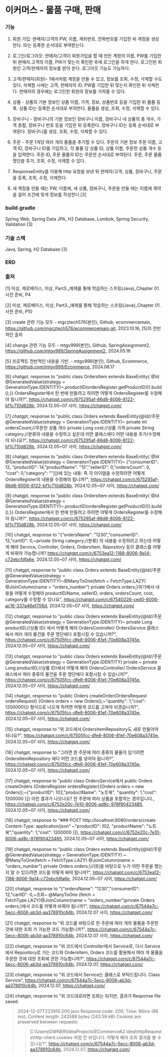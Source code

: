 # 이커머스 - 물품 구매, 판매

### 기능
1. 회원 가입: 판매자/고객의 PW, 이름, 계좌번호, 전화번호를 기입한 뒤 계정을 생성한다. ID는 등록한 순서대로 부여받는다.

2. 로그인/로그아웃: 판매자/고객이 회원가입을 할 때 만든 계정의 이름, PW를 기입한 뒤 판매자.고객의 이름, 
PW가 맞는지 확인한 후에 로그인을 하게 한다. 로그인한 회원인 고객/판매자의 정보를 받아 온다. 로그아웃 기능도 가능하다.

3. 고객/판매자(회원)- 1에서처럼 계정을 만들 수 있고, 정보를 조회, 수정, 삭제할 수도 있다.
삭제할 시에는 고객, 판매자의 ID, PW를 기입한 뒤 맞는지 확인한 뒤 삭제한다. 판매자의 경우에는 로그인한 회원의 정보를 가져올 수 있다.

4. 상품 - 상품의 기본 정보인 상품 이름, 가격, 정보, 상품번호 등을 기입한 뒤 물품 등록. 
상품 ID는 등록한 순서대로 부여한다. 물품을 생성, 조회, 수정, 삭제할 수 있다.

5. 장바구니 - 장바구니의 기본 정보인 장바구니 이름, 장바구니 내 상품의 총 개수, 가격 총합, 장바구니 번호 등을
기입한 뒤 등록한다. 장바구니 ID는 등록 순서대로 부여된다. 장바구니를 생성, 조회, 수정, 삭제할 수 있다.

6. 주문 - 주문 1개당 여러 개의 물품을 추가할 수 있다. 주문의 기본 정보 주문 이름, 고객 ID, 장바구니 ID를 기입하고,
각 물품 당 상품 ID, 상품 이름, 주문한 상품 개수 등을 입력한다. 주문 ID, 주문 물품의 ID는 주문한 순서대로 부여된다.
주문, 주문 물품 명단을 추가, 조회, 수정, 삭제할 수 있다.

7. ResponseEntity를 이용해 http 요청을 보낸 뒤 판매자/고객, 상품, 장바구니, 주문을 등록, 조회, 수정, 삭제한다.

8. 새 계정을 만들 때는 PW, 이름에, 새 상품, 장바구니, 주문을 만들 때는 이름에 제약을 걸어 조건에 맞게 정보를 작성한다.[3]

### build.gradle
Spring Web, Spring Data JPA, H2 Database, Lombok, Spring Security, Validation [3]

### 기술 스택
Java, Spring, H2 Database [3]

### ERD

### 출처
[1] 미상, 제로베이스, 미상, Part3._예제를 통해 학습하는 스프링(Java)_Chapter 01.사전 준비, P4

[2] 미상, 제로베이스, 미상, Part3._예제를 통해 학습하는 스프링(Java)_Chapter 01.사전 준비, P10

[3] create 관련 기능 모두 - mgcztech576(본인), Github, ecommercemain, 
https://github.com/mgcztech576/ecommercemain.git, 2023.10.16, [5]의 전반적인 출처

[4] change 관련 기능 모두 - mtgv999(본인), Github, SpringAssignment2,
https://github.com/mtgv999/SpringAssignment2, 2024.05.16

[5] 프로젝트 전반적인 내용을 기반. - mtgv999(본인), Github, Ecommerce,
https://github.com/mtgv999/Ecommerce, 2024.06.17

[6] chatgpt, response to "public class OrdersItem extends BaseEntity{ @Id @GeneratedValue(strategy = 
GenerationType.IDENTITY)~.productID(ordersRegister.getProductID()).build();}} OrdersRegister에서
한 번에 만들려고 하려면 어떻게 OrdersRegister를 수정해야 됩니까?", 
https://chatgpt.com/c/675295af-86d8-8006-8122-bf1c710d828b, 2024.12.05~07 사이, https://chatgpt.com/

[7] chatgpt, response to "public class Orders extends BaseEntity{@Id//주문 @GeneratedValue(strategy = 
GenerationType.IDENTITY)~ private int ordersCount;//주문한 상품 개수 private Long cost;//상품 가격 
private String category;//분류의 내용을 수정하고 싶은데 어떤 클래스에다 어떤 내용을 추가/수정해야 되나요?",
https://chatgpt.com/c/675295af-86d8-8006-8122-bf1c710d828b, 2024.12.05~07 사이, https://chatgpt.com/

[8] chatgpt, response to "public class OrdersItem extends BaseEntity{ @Id @GeneratedValue(strategy =
GenerationType.IDENTITY)~ {"consumerID": 12, "productID": 14,"productName": "15","sellerID": 0,"ordersCount": 0,
"cost": 0,"category": ""}]}에 있는 내용: 즉 각 아이템을 수정하려면 어떻게 OrdersRegister의 내용을 수정해야 됩니까?",
https://chatgpt.com/c/675295af-86d8-8006-8122-bf1c710d828b, 2024.12.05~07 사이, https://chatgpt.com/

[9] chatgpt, response to "public class OrdersItem extends BaseEntity{ @Id @GeneratedValue(strategy = 
GenerationType.IDENTITY)~.productID(ordersRegister.getProductID()).build();}} OrdersRegister에서
한 번에 만들려고 하려면 어떻게 OrdersRegister를 수정해야 됩니까?",
https://chatgpt.com/c/675295af-86d8-8006-8122-bf1c710d828b, 2024.12.05~07 사이, https://chatgpt.com/

[10] chatgpt, response to "{"ordersName": "1230","consumerID": 12,"cartID": 0,~private String category;//분류}
의 내용을 수정하려고 하는데 어떻게 해야 Service, Controller, Orders, OrdersItem, Repository 등의 클래스를 어떻게 바꿔야 가능합니까?
https://chatgpt.com/c/6753ea12-1188-8006-9a14-c72ebcfdfa6e, 2024.12.05~07 사이, https://chatgpt.com/

[11] chatgpt, response to "public class Orders extends BaseEntity{@Id//주문 @GeneratedValue(strategy = 
GenerationType.IDENTITY)~@ManyToOne(fetch = FetchType.LAZY) @JoinColumn(name = "orders_number") 
private Orders orders;}여기에서 내용을 어떻게 수정해야 productID/Name, sellerID,
orders, ordersCount, cost, category를 수정할 수 있나요",
https://chatgpt.com/c/67540226-ced0-8006-ac16-337a46ef706d, 2024.12.05~07 사이, https://chatgpt.com/

[12] chatgpt, response to "public class Orders extends BaseEntity{@Id//주문 @GeneratedValue(strategy = 
GenerationType.IDENTITY)~ private Long productID;//상품 ID} 에서 어떻게 해야 OrdersController/ 
OrdersService 클래스에서 여러 개의 물건을 주문 명단에다 포함시킬 수 있습니까?",
https://chatgpt.com/c/67505fcc-dfe8-8006-81ef-70e608a3745e, 2024.12.05~07 사이, https://chatgpt.com/

[13] chatgpt, response to "public class Orders extends BaseEntity{@Id//주문 @GeneratedValue(strategy =
GenerationType.IDENTITY) private ~ private Long productID;//상품 ID}에서 어떻게 해야 OrdersController/ 
OrdersService 클래스에서 여러 종류의 물건을 주문 명단에다 포함시킬 수 있습니까?",
https://chatgpt.com/c/67505fcc-dfe8-8006-81ef-70e608a3745e, 2024.12.05~07 사이, https://chatgpt.com/

[14] chatgpt, response to "public Orders createOrder(OrdersRequest ordersRequest) {Orders orders = 
new Orders();~"quantity": 1,"cost": 1200000}]} 형식으로 나오게 하려면 어떻게 코드를 고쳐야 되겠습니까?",
https://chatgpt.com/c/67505fcc-dfe8-8006-81ef-70e608a3745e, 2024.12.05~07 사이, https://chatgpt.com/

[15] chatgpt, response to "위 코드에서 OrdersItemRepository도 새로 만들어야 되나요?",
https://chatgpt.com/c/67505fcc-dfe8-8006-81ef-70e608a3745e, 2024.12.05~07 사이, https://chatgpt.com/

[16] chatgpt, response to "그러면 한 주문에 여러 종류의 물품이 담기려면 OrdersItemRepository 에다 어떤 코드를 넣어야 됩니까?",
https://chatgpt.com/c/67505fcc-dfe8-8006-81ef-70e608a3745e, 2024.12.05~07 사이, https://chatgpt.com/

[17] chatgpt, response to "public class OrdersService에서 public Orders createOrders
(OrdersRegister ordersRegister){Orders orders = new Orders();~{"productID": 102,"productName": "노트북",
"quantity": 1,"cost": 1200000 }]} 이런 결과가 나오나요? 한 주문에 여러 상품을 포함하는 경우입니다.,
https://chatgpt.com/c/6752e20c-7e10-8006-ad8c-978f90423485, 2024.12.05~07 사이, https://chatgpt.com/

[18] chatgpt, response to "### POST http://localhost:8080/orders/create Content-Type: application/json"
~"productID": 102, "productName": "노트북","quantity": 1,"cost": 1200000 }]},
https://chatgpt.com/c/6752e20c-7e10-8006-ad8c-978f90423485, 2024.12.05~07 사이, https://chatgpt.com/

[19] chatgpt, response to "public class Orders extends BaseEntity{@Id//주문 @GeneratedValue(strategy = 
GenerationType.IDENTITY) ~ @ManyToOne(fetch = FetchType.LAZY) @JoinColumn(name = "orders_number")
private Orders orders;}//[6]을 바탕으로 누가 어떤 주문을 했는 지 알 수 있으려면 코드를 어떻게 짜야 됩니까?",
https://chatgpt.com/c/6753ea12-1188-8006-9a14-c72ebcfdfa6e, 2024.12.05~07 사이, https://chatgpt.com/

[20] chatgpt, response to "{"ordersName": "1230","consumerID": 12,"cartID": 0,~조회~ @ManyToOne
(fetch = FetchType.LAZY)@JoinColumn(name = "orders_number")private Orders orders;}에서 코드를 어떻게 바꿔야 됩니까?",
https://chatgpt.com/c/67544a7c-5ecc-8006-ab3d-aa378910c64b, 2024.12.07 사이, https://chatgpt.com/

[21] chatgpt, response to "위 코드를 바탕으로 한 주문에 여러 개의 물품을 주문한 것에 대한 조회 가 가능한 코드 가능합니까?",
https://chatgpt.com/c/67544a7c-5ecc-8006-ab3d-aa378910c64b, 2024.12.07 사이, https://chatgpt.com/

[22] chatgpt, response to "위 코드에서 Controller에서 Service로, 다시 Service에서 Repository로 가는 코드와 
OrdersItem, Orders 코드를 활용해서 여러 개 물품을 주문한 것에 대한 조회에 관한 가능합니까?",
https://chatgpt.com/c/67544a7c-5ecc-8006-ab3d-aa378910c64b, 2024.12.07, https://chatgpt.com/

[23] chatgpt, response to "위 코드에서 Service는 클래스로 부탁드립니다. Class Service",
https://chatgpt.com/c/67544a7c-5ecc-8006-ab3d-aa378910c64b, 2024.12.07, https://chatgpt.com/

[24] chatgpt, response to "위 코드대로라면 조회는 되지만, 결과가 Response file saved.
> 2024-12-07T223910.200.json Response code: 200; Time: 86ms (86 ms); Content length: 
243588 bytes (243.59 kB) Cookies are preserved between requests:
> >C:\Users\OWNER\IdeaProjects\ECommerceA2\.idea\httpRequests\http-client.cookies 처럼 안 보입니다.
> 어떻게 해야 조회 결과를 볼 수 있나요?",
https://chatgpt.com/c/67544a7c-5ecc-8006-ab3d-aa378910c64b, 2024.12.07, https://chatgpt.com/